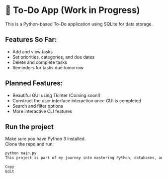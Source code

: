 # 📝 To-Do App (Work in Progress)

This is a Python-based To-Do application using SQLite for data storage. 

## Features So Far:
- Add and view tasks
- Set priorities, categories, and due dates
- Delete and complete tasks
- Reminders for tasks due tomorrow

## Planned Features:
- Beautiful GUI using Tkinter (Coming soon!)
- Construct the user interface interaction once GUI is completed
- Search and filter options
- More interactive CLI features

## Run the project
Make sure you have Python 3 installed.  
Clone the repo and run:
```bash
python main.py
This project is part of my journey into mastering Python, databases, and GUI development. Stay tuned for updates!

Copy
Edit
